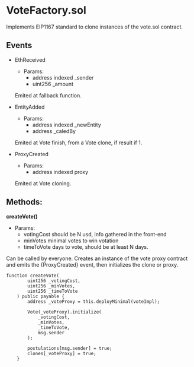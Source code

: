 # VoteFactory.sol

Implements EIP1167 standard to clone instances of the vote.sol contract.

## Events

* EthReceived
    * Params:
        * address indexed _sender
        * uint256 _amount
    
    Emited at fallback function.
* EntityAdded
    * Params:
        * address indexed _newEntity
        * address _caledBy

    Emited at Vote finish, from a Vote clone, if result if 1.
* ProxyCreated
    * Params:
        * address indexed proxy
    
    Emited at Vote cloning.

## Methods:

__createVote()__

* Params: 
    * votingCost should be N usd, info gathered in the front-end
    * minVotes minimal votes to win votation
    * timeToVote days to vote, should be at least N days.

Can be called by everyone.
Creates an instance of the vote proxy contract and emits the {ProxyCreated} event, then initializes the clone or proxy.

```solidity
function createVote(
        uint256 _votingCost,
        uint256 _minVotes,
        uint256 _timeToVote
    ) public payable {
        address _voteProxy = this.deployMinimal(voteImpl);

        Vote(_voteProxy).initialize(
            _votingCost,
            _minVotes,
            _timeToVote,
            msg.sender
        );

        postulations[msg.sender] = true;
        clones[_voteProxy] = true;
    }
```